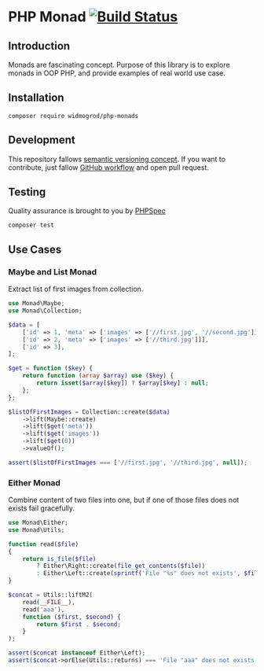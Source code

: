 # PHP Monad [![Build Status](https://travis-ci.org/widmogrod/php-monads.svg)](https://travis-ci.org/widmogrod/php-monads)
## Introduction

Monads are fascinating concept. 
Purpose of this library is to explore monads in OOP PHP, and provide examples of real world use case.

## Installation

```
composer require widmogrod/php-monads
```

## Development

This repository fallows [semantic versioning concept](http://semver.org/). 
If you want to contribute, just fallow [GitHub workflow](https://guides.github.com/introduction/flow/) and open pull request. 

## Testing

Quality assurance is brought to you by [PHPSpec](http://www.phpspec.net/)

```
composer test
```

## Use Cases
### Maybe and List Monad

Extract list of first images from collection.

``` php
use Monad\Maybe;
use Monad\Collection;

$data = [
    ['id' => 1, 'meta' => ['images' => ['//first.jpg', '//second.jpg']]],
    ['id' => 2, 'meta' => ['images' => ['//third.jpg']]],
    ['id' => 3],
];

$get = function ($key) {
    return function (array $array) use ($key) {
        return isset($array[$key]) ? $array[$key] : null;
    };
};

$listOfFirstImages = Collection::create($data)
    ->lift(Maybe::create)
    ->lift($get('meta'))
    ->lift($get('images'))
    ->lift($get(0))
    ->valueOf();

assert($listOfFirstImages === ['//first.jpg', '//third.jpg', null]);
```

### Either Monad

Combine content of two files into one, but if one of those files does not exists fail gracefully.

``` php
use Monad\Either;
use Monad\Utils;

function read($file)
{
    return is_file($file)
        ? Either\Right::create(file_get_contents($file))
        : Either\Left::create(sprintf('File "%s" does not exists', $file));
}

$concat = Utils::liftM2(
    read(__FILE__),
    read('aaa'),
    function ($first, $second) {
        return $first . $second;
    }
);

assert($concat instanceof Either\Left);
assert($concat->orElse(Utils::returns) === 'File "aaa" does not exists');
```